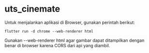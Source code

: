 # uts_cinemate

Untuk menjalankan aplikasi di Browser, gunakan perintah berikut:
```
flutter run -d chrome --web-renderer html
```
Gunakan --web-renderer html agar gambar dapat ditampilkan dengan benar di browser karena CORS dari api yang diambil.
